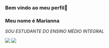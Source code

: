 ### Bem vindo ao meu perfil🤙 
### Meu nome é Marianna 
_SOU ESTUDANTE DO ENSINO MÉDIO INTEGRAL_

![](https://media.tenor.com/tIWicdRJ-wQAAAAC/love-you-lots-kiss.gif) ![](https://media.tenor.com/0wubNx76L5QAAAAM/cruce-yocruce.gif)
